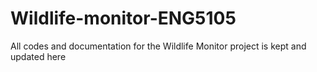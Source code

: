 # Wildlife-monitor-ENG5105
All codes and documentation for the Wildlife Monitor project is kept and updated here
